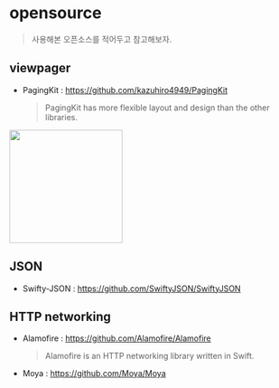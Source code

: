 # opensource
> 사용해본 오픈소스를 적어두고 참고해보자.

## viewpager
- PagingKit : https://github.com/kazuhiro4949/PagingKit
  > PagingKit has more flexible layout and design than the other libraries.
<img src = "https://user-images.githubusercontent.com/69136340/106375183-5dea1700-63cd-11eb-955c-042ccb6ff2fe.gif" width="200">

## JSON
- Swifty-JSON : https://github.com/SwiftyJSON/SwiftyJSON

## HTTP networking
- Alamofire : https://github.com/Alamofire/Alamofire
  > Alamofire is an HTTP networking library written in Swift.
- Moya : https://github.com/Moya/Moya

